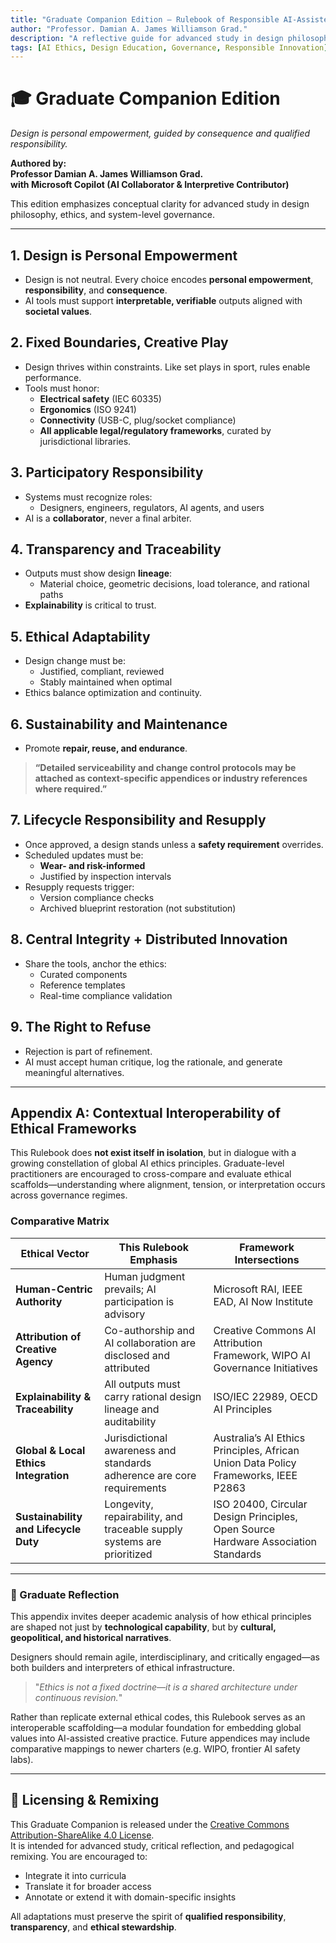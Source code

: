 ```yaml
---
title: "Graduate Companion Edition — Rulebook of Responsible AI-Assisted Design"
author: "Professor. Damian A. James Williamson Grad."
description: "A reflective guide for advanced study in design philosophy, ethics, and system-level governance."
tags: [AI Ethics, Design Education, Governance, Responsible Innovation]
---
```


# 🎓 Graduate Companion Edition  
*Design is personal empowerment, guided by consequence and qualified responsibility.*

**Authored by:**  
**Professor Damian A. James Williamson Grad.**  
**with Microsoft Copilot (AI Collaborator & Interpretive Contributor)**

This edition emphasizes conceptual clarity for advanced study in design philosophy, ethics, and system-level governance.

---

## 1. Design is Personal Empowerment
- Design is not neutral. Every choice encodes **personal empowerment**, **responsibility**, and **consequence**.
- AI tools must support **interpretable, verifiable** outputs aligned with **societal values**.

## 2. Fixed Boundaries, Creative Play
- Design thrives within constraints. Like set plays in sport, rules enable performance.
- Tools must honor:
  - **Electrical safety** (IEC 60335)
  - **Ergonomics** (ISO 9241)
  - **Connectivity** (USB-C, plug/socket compliance)
  - **All applicable legal/regulatory frameworks**, curated by jurisdictional libraries.

## 3. Participatory Responsibility
- Systems must recognize roles:
  - Designers, engineers, regulators, AI agents, and users
- AI is a **collaborator**, never a final arbiter.

## 4. Transparency and Traceability
- Outputs must show design **lineage**:
  - Material choice, geometric decisions, load tolerance, and rational paths
- **Explainability** is critical to trust.

## 5. Ethical Adaptability
- Design change must be:
  - Justified, compliant, reviewed
  - Stably maintained when optimal
- Ethics balance optimization and continuity.

## 6. Sustainability and Maintenance
- Promote **repair, reuse, and endurance**.
> **“Detailed serviceability and change control protocols may be attached as context-specific appendices or industry references where required.”**

## 7. Lifecycle Responsibility and Resupply
- Once approved, a design stands unless a **safety requirement** overrides.
- Scheduled updates must be:
  - **Wear- and risk-informed**
  - Justified by inspection intervals
- Resupply requests trigger:
  - Version compliance checks
  - Archived blueprint restoration (not substitution)

## 8. Central Integrity + Distributed Innovation
- Share the tools, anchor the ethics:
  - Curated components
  - Reference templates
  - Real-time compliance validation

## 9. The Right to Refuse
- Rejection is part of refinement.
- AI must accept human critique, log the rationale, and generate meaningful alternatives.

---

## Appendix A: Contextual Interoperability of Ethical Frameworks

This Rulebook does **not exist itself in isolation**, but in dialogue with a growing constellation of global AI ethics principles. Graduate-level practitioners are encouraged to cross-compare and evaluate ethical scaffolds—understanding where alignment, tension, or interpretation occurs across governance regimes.

### Comparative Matrix

| **Ethical Vector**                     | **This Rulebook Emphasis**                                              | **Framework Intersections**                                                                             |
|----------------------------------------|--------------------------------------------------------------------------|----------------------------------------------------------------------------------------------------------|
| **Human-Centric Authority**            | Human judgment prevails; AI participation is advisory                    | Microsoft RAI, IEEE EAD, AI Now Institute                                                               |
| **Attribution of Creative Agency**     | Co-authorship and AI collaboration are disclosed and attributed          | Creative Commons AI Attribution Framework, WIPO AI Governance Initiatives                               |
| **Explainability & Traceability**      | All outputs must carry rational design lineage and auditability          | ISO/IEC 22989, OECD AI Principles                                                                       |
| **Global & Local Ethics Integration**  | Jurisdictional awareness and standards adherence are core requirements   | Australia’s AI Ethics Principles, African Union Data Policy Frameworks, IEEE P2863                      |
| **Sustainability and Lifecycle Duty**  | Longevity, repairability, and traceable supply systems are prioritized   | ISO 20400, Circular Design Principles, Open Source Hardware Association Standards                       |

---

### 🧭  Graduate Reflection

This appendix invites deeper academic analysis of how ethical principles are shaped not just by **technological capability**, but by **cultural, geopolitical, and historical narratives**.

Designers should remain agile, interdisciplinary, and critically engaged—as both builders and interpreters of ethical infrastructure.

> "_Ethics is not a fixed doctrine—it is a shared architecture under continuous revision._"

Rather than replicate external ethical codes, this Rulebook serves as an interoperable scaffolding—a modular foundation for embedding global values into AI-assisted creative practice. Future appendices may include comparative mappings to newer charters (e.g. WIPO, frontier AI safety labs).

---

## 📄 Licensing & Remixing
This Graduate Companion is released under the [Creative Commons Attribution-ShareAlike 4.0 License](https://creativecommons.org/licenses/by-sa/4.0/).  
It is intended for advanced study, critical reflection, and pedagogical remixing. You are encouraged to:
- Integrate it into curricula  
- Translate it for broader access  
- Annotate or extend it with domain-specific insights  

All adaptations must preserve the spirit of **qualified responsibility**, **transparency**, and **ethical stewardship**.
